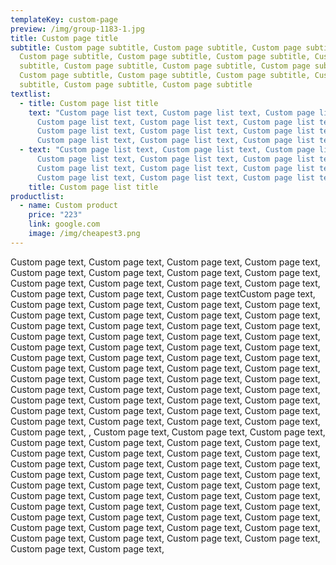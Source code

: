 ```yaml
---
templateKey: custom-page
preview: /img/group-1183-1.jpg
title: Custom page title
subtitle: Custom page subtitle, Custom page subtitle, Custom page subtitle,
  Custom page subtitle, Custom page subtitle, Custom page subtitle, Custom page
  subtitle, Custom page subtitle, Custom page subtitle, Custom page subtitle,
  Custom page subtitle, Custom page subtitle, Custom page subtitle, Custom page
  subtitle, Custom page subtitle, Custom page subtitle
textlist:
  - title: Custom page list title
    text: "Custom page list text, Custom page list text, Custom page list text,
      Custom page list text, Custom page list text, Custom page list text,
      Custom page list text, Custom page list text, Custom page list text,
      Custom page list text, Custom page list text, Custom page list text, "
  - text: "Custom page list text, Custom page list text, Custom page list text,
      Custom page list text, Custom page list text, Custom page list text,
      Custom page list text, Custom page list text, Custom page list text,
      Custom page list text, Custom page list text, Custom page list text, "
    title: Custom page list title
productlist:
  - name: Custom product
    price: "223"
    link: google.com
    image: /img/cheapest3.png
---
```

Custom page text, Custom page text, Custom page text, Custom page text, Custom page text, Custom page text, Custom page text, Custom page text, Custom page text, Custom page text, Custom page text, Custom page text, Custom page text, Custom page text, Custom page textCustom page text, Custom page text, Custom page text, Custom page text, Custom page text, Custom page text, Custom page text, Custom page text, Custom page text, Custom page text, Custom page text, Custom page text, Custom page text, Custom page text, Custom page text, Custom page text, Custom page text, Custom page text, Custom page text, Custom page text, Custom page text, Custom page text, Custom page text, Custom page text, Custom page text, Custom page text, Custom page text, Custom page text, Custom page text, Custom page text, Custom page text, Custom page text, Custom page text, Custom page text, Custom page text, Custom page text, Custom page text, Custom page text, Custom page text, Custom page text, Custom page text, Custom page text, Custom page text, Custom page text, Custom page text, Custom page text, Custom page text, Custom page text, Custom page text, Custom page text, , Custom page text, Custom page text, Custom page text, Custom page text, Custom page text, Custom page text, Custom page text, Custom page text, Custom page text, Custom page text, Custom page text, Custom page text, Custom page text, Custom page text, Custom page text, Custom page text, Custom page text, Custom page text, Custom page text, Custom page text, Custom page text, Custom page text, Custom page text, Custom page text, Custom page text, Custom page text, Custom page text, Custom page text, Custom page text, Custom page text, Custom page text, Custom page text, Custom page text, Custom page text, Custom page text, Custom page text, Custom page text, Custom page text, Custom page text, Custom page text, Custom page text, Custom page text, Custom page text, Custom page text, Custom page text,